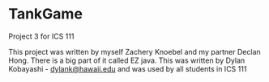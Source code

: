 # TankGame
Project 3 for ICS 111

This project was written by myself Zachery Knoebel and my partner Declan Hong. 
There is a big part of it called EZ java. This was written by Dylan Kobayashi - dylank@hawaii.edu and was used by all students in 
ICS 111
